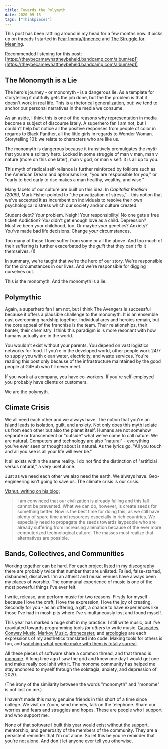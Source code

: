 ```yaml
---
title: Towards the Polymyth
date: 2020-09-15
tags: ["Thinkpieces"]
---
```


This post has been rattling around in my head for a few months now. It picks up on threads I started in [Fear Imm(a/i)nnence](/2019/03/03/fear-immainence/) and [The Struggle for Meaning](/2020/04/19/the-struggle-for-meaning/).

<!--x-->

Recommended listening for this post: [https://theybecamewhattheybeheld.bandcamp.com/album/ep1](https://theybecamewhattheybeheld.bandcamp.com/album/ep1)

## The Monomyth is a Lie

The hero's journey - or monomyth - is a dangerous lie. As a template for storytelling it dutifully gets the job done, but the the problem is that it doesn't work in real life. This is a rhetorical generalization, but: we tend to anchor our personal narratives in the media we consume.

As an aside, I think this is one of the reasons why representation in media become a subject of discourse lately. A superhero fan I am not, but I couldn't help but notice all the positive responses from people of color in regards to Black Panther, all the little girls in regards to Wonder Woman. Storytelling 101: we relate to characters who are like us.

The monomyth is dangerous because it transitively promulgates the _myth_ that you are a solitary hero. Locked in some struggle of man v man, man v nature (more on this one later), man v god, or man v self: it is all up to you.

This myth of radical self-reliance is further reinforced by folklore such as the American Dream and aphorisms like, "you are responsible for you," or "early to bed early to rise makes a man healthy, wealthy, and wise."

Many facets of our culture are built on this idea. In _Capitalist Realism (2009)_, Mark Fisher pointed to "the privatization of stress," - this notion that we've accepted it as incumbent on individuals to resolve their own psychological distress which our society and/or culture created.

Student debt? _Your_ problem. Neigh! Your responsibility! No one gets a free ticket! Addiction? _You_ didn't get enough love as a child. Depression? Must've been _your_ childhood, too. Or maybe _your_ genetics? Anxiety? _You've_ made bad life decisions. Change _your_ circumstances.

Too many of those I love suffer from some or all the above. And too much of their suffering is further exacerbated by the _guilt_ that they can't fix it themselves. (!)

In summary, we're taught that we're the hero of our story. We're responsible for the circumstances in our lives. And we're responsible for digging ourselves out.

This is the monomyth. And the monomyth is a lie.

## Polymythic

Again, a superhero fan I am not, but I think The Avengers is successful because it offers a plausible challenge to the monomyth. It is an ensemble cast overcoming hardship together. Individual arcs and heroics remain, but the core appeal of the franchise is the team. Their relationships, their banter, their chemistry. I think this paradigm is is more resonant with how humans actually are in the world.

You wouldn't exist without your parents. You depend on vast logistics networks for food. If you're in the developed world, other people work 24/7 to supply you with clean water, electricity, and waste services. You're reading this post only because of the infrastructure maintained by the good people at GitHub who I'll never meet.

If you work at a company, you have co-workers. If you're self-employed you probably have clients or customers.

We are the polymyth.

## Climate Crisis

We all need each other and we always have. The notion that you're an island leads to isolation, guilt, and anxiety. Not only does this myth isolate us from each other but also the planet itself. Humans are not somehow separate or transcendent or "outside" what we've come to call nature. We are natural. Computers and technology are also "natural" - everything you've ever seen or thought about is natural. As the lyrics go, "All you touch and all you see is all your life will ever be."

It all exists within the same reality. I do not find the distinction of "artificial versus natural," a very useful one.

Just as we need each other we also need the earth. We always have. Geo-engineering isn't going to save us. The climate crisis is our crisis.

[Viznut, writing on his blog:](http://viznut.fi/texts-en/resource_leak_bug_of_our_civilization.html)

> I am convinced that our civilization is already falling and this fall cannot be prevented. What we can do, however, is create seeds for something better. Now is the best time for doing this, as we still have plenty of spare time and resources especially in rich countries. We especially need to propagate the seeds towards laypeople who are already suffering from increasing alienation because of the ever more computerized technological culture. The masses must realize that alternatives are possible.

## Bands, Collectives, and Communities

Working together can be hard. For each project listed in my [discography](/discography/) there are probably twice that number that are unlisted. Failed, false-started, disbanded, dissolved. I'm an atheist and music venues have always been my places of worship. The communal experience of music is one of the most powerful things I've ever felt.

I write, release, and perform music for two reasons. Firstly for myself - because I love the craft, I love the expression, I love the joy of creating. Secondly for you - as an offering, a gift, a chance to have experiences like those I've had in mosh pits where I've simultaneously lost and found myself.

This year has marked a huge shift in my practice. I still write music, but I've gravitated towards programming tools _for others_ to write music.
[Cascades](http://l.llllllll.co/cascades), [Conway Music](http://l.llllllll.co/conway), [Markov Music](http://l.llllllll.co/markov), [dronecaster](http://l.llllllll.co/dronecaster), and [arcologies](http://l.llllllll.co/arcologies) are each expressions of my aesthetics translated into code. Making tools for others is fun, and [watching what people make with them is totally surreal](https://tyleretters.github.io/arcologies-docs/gallery).

All these pieces of software share a common thread, and that thread is [monome](https://monome.org). A long time ago I saw the grid and knew one day I would get one and make really cool shit with it. The monome community has helped me stay anchored to myself through the solstagia, anxiety, and depression of 2020.

(The irony of the similarity between the words "monomyth" and "monome" is not lost on me.)

I haven't made this many genuine friends in this short of a time since college. We visit on Zoom, send memes, talk on the telephone. Share our worries and fears and struggles and hopes. These are people who I support and who support me.

None of that software I built this year would exist without the support, mentorship, and generosity of the members of the community. They are a persistent reminder that I'm not alone. So let this be you're reminder that you're not alone. And don't let anyone ever tell you otherwise.
